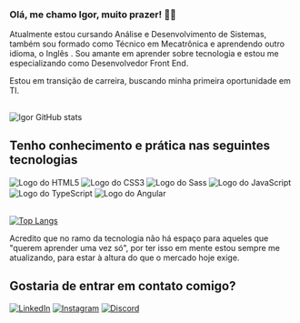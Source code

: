 ### Olá, me chamo Igor, muito prazer! 👋🏻

Atualmente estou cursando Análise e Desenvolvimento de Sistemas, também sou formado como Técnico em Mecatrônica e aprendendo outro idioma, o Inglês . Sou amante em aprender sobre tecnologia e estou me especializando como Desenvolvedor Front End. 

Estou em transição de carreira, buscando minha primeira oportunidade em TI.
##

![Igor GitHub stats](https://github-readme-stats.vercel.app/api?username=Igribeiro&show_icons=true&theme=dracula)

## Tenho conhecimento e prática nas seguintes tecnologias

<div style="display: inline_block">
    <img align="center" alt="Logo do HTML5" src="https://img.shields.io/badge/HTML5-E34F26?style=for-the-badge&logo=html5&logoColor=white" />
    <img align="center" alt="Logo do CSS3" src="https://img.shields.io/badge/CSS3-1572B6?style=for-the-badge&logo=css3&logoColor=white" />
    <img align="center" alt="Logo do Sass" src="https://img.shields.io/badge/Sass-CC6699?style=for-the-badge&logo=sass&logoColor=white" />
    <img align="center" alt="Logo do JavaScript" src="https://img.shields.io/badge/JavaScript-F7DF1E?style=for-the-badge&logo=javascript&logoColor=black" />
    <img align="center" alt="Logo do TypeScript" src="https://img.shields.io/badge/TypeScript-007ACC?style=for-the-badge&logo=typescript&logoColor=white" />
    <img align="center" alt="Logo do Angular" src="https://img.shields.io/badge/Angular-DD0031?style=for-the-badge&logo=angular&logoColor=white" />
    
</div><br/>

[![Top Langs](https://github-readme-stats.vercel.app/api/top-langs/?username=Igribeiro)](https://github.com/Igribeiro/github-readme-stats)

Acredito que no ramo da tecnologia não há espaço para aqueles que "querem aprender uma vez só", por ter isso em mente estou sempre me atualizando, para estar à altura do que o mercado hoje exige.
##


## Gostaria de entrar em contato comigo?

[![LinkedIn](https://img.shields.io/badge/LinkedIn-0077B5?style=for-the-badge&logo=linkedin&logoColor=white)](https://www.linkedin.com/in/igor-rib/)
[![Instagram](https://img.shields.io/badge/Instagram-E4405F?style=for-the-badge&logo=instagram&logoColor=white)](https://instagram.com/igoorrib)
[![Discord](https://img.shields.io/badge/Discord-7289DA?style=for-the-badge&logo=discord&logoColor=white)](https://discord.com/channels/ig_ribeiro)

